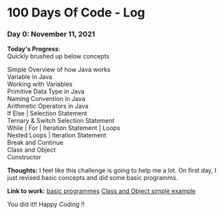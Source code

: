 # 100 Days Of Code - Log

### Day 0: November 11, 2021 

**Today's Progress**: </br>
Quickly brushed up below concepts</br>

Simple Overview of how Java works</br>
Variable in Java</br>
Working with Variables </br>
Primitive Data Type in Java</br> 
Naming Convention in Java </br>
Arithmetic Operators in Java </br>
If Else | Selection Statement</br>
Ternary & Switch Selection Statement </br>
While | For | Iteration Statement | Loops</br>
Nested Loops | Iteration Statement </br>
Break and Continue </br>
Class and Object</br>
Constructor  </br>




**Thoughts:**  I feel like this challenge is going to help me a lot. On first day, I just revised basic concepts and did some basic programms.



**Link to work:** 
[basic programmes](https://github.com/shravi24/100-days-of-JAVA/tree/master/basics)
[Class and Object simple example](https://github.com/shravi24/100-days-of-JAVA/tree/master/objectorientedprogramming)

You did it!! Happy Coding !! 

